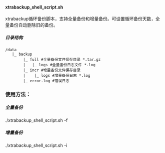 #### xtrabackup_shell_script.sh
xtrabackup循环备份脚本，支持全量备份和增量备份。可设置循环备份天数，全量备份自动删除旧的备份。

##### 目录结构
```
/data
   |_ backup
        |_ full #全量备份文件保存目录 *.tar.gz
        |   |_ logs #全量备份日志文件 *.log
        |_ incr #增量备份文件保存目录
        |    |_ logs #增量备份日志 *.log
        |_ error.log #错误日志
```

### 使用方法：
##### 全量备份
./xtrabackup_shell_script.sh -f

##### 增量备份
./xtrabackup_shell_script.sh -i
